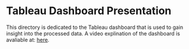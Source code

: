 # Tableau Dashboard Presentation

This directory is dedicated to the Tableau dashboard that is used to gain insight into the processed data. A video explination of the dashboard is avaliable at: [here](https://youtu.be/RHnscFvJfsQ).